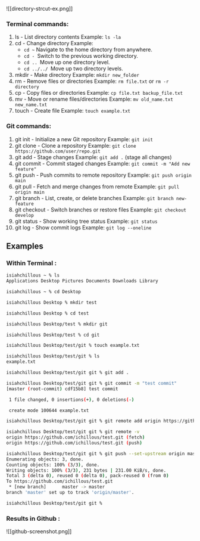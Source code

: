 ![[directory-strcut-ex.png]]
### Terminal commands:

1. ls - List directory contents Example: `ls -la`
2. cd - Change directory Example: 
	- `cd ~` Navigate to the home directory from anywhere.
	- `cd - `Switch to the previous working directory.
	- `cd .. `Move up one directory level.
	- `cd ../../ `Move up two directory levels.
1. mkdir - Make directory Example: `mkdir new_folder`
2. rm - Remove files or directories Example: `rm file.txt` or `rm -r directory`
3. cp - Copy files or directories Example: `cp file.txt backup_file.txt`
4. mv - Move or rename files/directories Example: `mv old_name.txt new_name.txt`
5. touch - Create file Example: `touch example.txt`

### Git commands:

1. git init - Initialize a new Git repository Example: `git init`
2. git clone - Clone a repository Example: `git clone https://github.com/user/repo.git`
3. git add - Stage changes Example: `git add .` (stage all changes)
4. git commit - Commit staged changes Example: `git commit -m "Add new feature"`
5. git push - Push commits to remote repository Example: `git push origin main`
6. git pull - Fetch and merge changes from remote Example: `git pull origin main`
7. git branch - List, create, or delete branches Example: `git branch new-feature`
8. git checkout - Switch branches or restore files Example: `git checkout develop`
9. git status - Show working tree status Example: `git status`
10. git log - Show commit logs Example: `git log --oneline`

## Examples
### Within Terminal :

```bash
isiahchillous ~ % ls  
Applications Desktop Pictures Documents Downloads Library 

isiahchillous ~ % cd Desktop

isiahchillous Desktop % mkdir test 

isiahchillous Desktop % cd test

isiahchillous Desktop/test % mkdir git 

isiahchillous Desktop/test % cd git

isiahchillous Desktop/test/git % touch example.txt

isiahchillous Desktop/test/git % ls
example.txt

isiahchillous Desktop/test/git git % git add .

isiahchillous Desktop/test/git git % git commit -m "test commit"
[master (root-commit) cdf15b8] test commit

 1 file changed, 0 insertions(+), 0 deletions(-)

 create mode 100644 example.txt

isiahchillous Desktop/test/git git % git remote add origin https://github.com/ichillous/test.git

isiahchillous Desktop/test/git git % git remote -v 
origin https://github.com/ichillous/test.git (fetch)
origin https://github.com/ichillous/test.git (push)

isiahchillous Desktop/test/git git % git push --set-upstream origin master
Enumerating objects: 3, done.
Counting objects: 100% (3/3), done.
Writing objects: 100% (3/3), 231 bytes | 231.00 KiB/s, done.
Total 3 (delta 0), reused 0 (delta 0), pack-reused 0 (from 0)
To https://github.com/ichillous/test.git
 * [new branch]      master -> master
branch 'master' set up to track 'origin/master'.

isiahchillous Desktop/test/git git %

```




### Results in Github : 

![[github-screenshot.png]]

